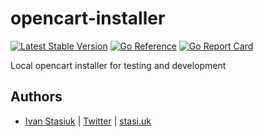# opencart-installer

[![Latest Stable Version](https://img.shields.io/github/v/release/brokeyourbike/opencart-installer)](https://github.com/brokeyourbike/opencart-installer/releases)
[![Go Reference](https://pkg.go.dev/badge/github.com/brokeyourbike/opencart-installer.svg)](https://pkg.go.dev/github.com/brokeyourbike/opencart-installer)
[![Go Report Card](https://goreportcard.com/badge/github.com/brokeyourbike/opencart-installer)](https://goreportcard.com/report/github.com/brokeyourbike/opencart-installer)

Local opencart installer for testing and development

## Authors

- [Ivan Stasiuk](https://github.com/brokeyourbike) | [Twitter](https://twitter.com/brokeyourbike) | [stasi.uk](https://stasi.uk)
